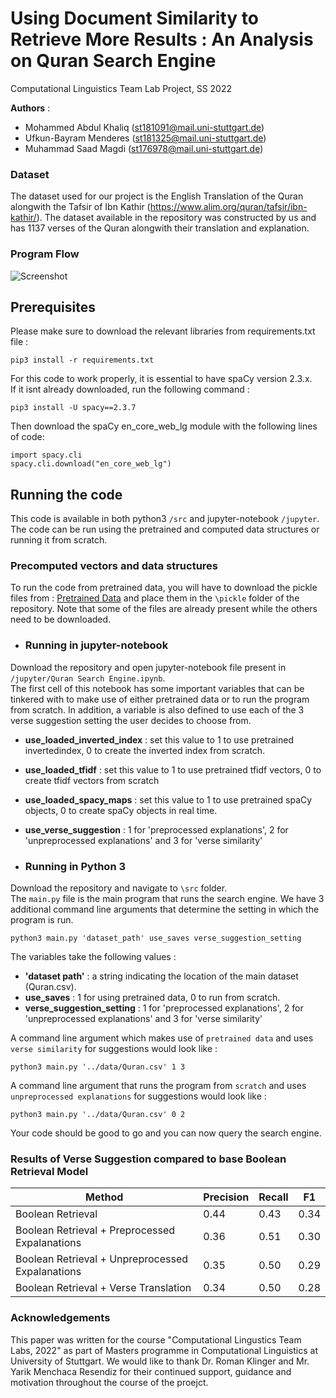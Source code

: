 # Using Document Similarity to Retrieve More Results : An Analysis on Quran Search Engine
Computational Linguistics Team Lab Project, SS 2022 </br>

**Authors** : </br> 
- Mohammed Abdul Khaliq (st181091@mail.uni-stuttgart.de) 
- Ufkun-Bayram Menderes (st181325@mail.uni-stuttgart.de)
- Muhammad Saad Magdi (st176978@mail.uni-stuttgart.de) 

### Dataset
The dataset used for our project is the English Translation of the Quran alongwith the Tafsir of Ibn Kathir (https://www.alim.org/quran/tafsir/ibn-kathir/). The dataset available in the repository was constructed by us and has 1137 verses of the Quran alongwith their translation and explanation.

### Program Flow
![Screenshot](/figures/Untitled-1.png)

## Prerequisites
Please make sure to download the relevant libraries from requirements.txt file :
```
pip3 install -r requirements.txt
```
For this code to work properly, it is essential to have spaCy version 2.3.x.</br>
If it isnt already downloaded, run the following command :
```
pip3 install -U spacy==2.3.7
```
Then download the spaCy en_core_web_lg module with the following lines of code:
```
import spacy.cli
spacy.cli.download("en_core_web_lg")
```

## Running the code
This code is available in both python3 `/src` and jupyter-notebook `/jupyter`.
The code can be run using the pretrained and computed data structures or running it from scratch.

### Precomputed vectors and data structures
To run the code from pretrained data, you will have to download the pickle files from : [Pretrained Data](https://drive.google.com/drive/folders/1DWARVZnnqjK4xeCS3KTQ4b5Ky_EU_Ikz?usp=sharing) and place them in the `\pickle` folder of the repository. Note that some of the files are already present while the others need to be downloaded.

- ### Running in jupyter-notebook
Download the repository and open jupyter-notebook file present in `/jupyter/Quran Search Engine.ipynb`.</br>
The first cell of this notebook has some important variables that can be tinkered with to make use of either pretrained data or to run the program from scratch. In addition, a variable is also defined to use each of the 3 verse suggestion setting the user decides to choose from. </br>
- **use_loaded_inverted_index** : set this value to 1 to use pretrained invertedindex, 0 to create the inverted index from scratch.
- **use_loaded_tfidf** : set this value to 1 to use pretrained tfidf vectors, 0 to create tfidf vectors from scratch
- **use_loaded_spacy_maps** : set this value to 1 to use pretrained spaCy objects, 0 to create spaCy objects in real time.
- **use_verse_suggestion** : 1 for 'preprocessed explanations', 2 for 'unpreprocessed explanations' and 3 for 'verse similarity'

- ### Running in Python 3
Download the repository and navigate to `\src` folder. </br>
The `main.py` file is the main program that runs the search engine. We have 3 additional command line arguments that determine the setting in which the program is run.

```
python3 main.py 'dataset_path' use_saves verse_suggestion_setting
```

The variables take the following values :</br>
- **'dataset path'** : a string indicating the location of the main dataset (Quran.csv).
- **use_saves** : 1 for using pretrained data, 0 to run from scratch.
- **verse_suggestion_setting** : 1 for 'preprocessed explanations', 2 for 'unpreprocessed explanations' and 3 for 'verse similarity'

A command line argument which makes use of `pretrained data` and uses `verse similarity` for suggestions would look like :
```
python3 main.py '../data/Quran.csv' 1 3
```

A command line argument that runs the program from `scratch` and uses `unpreprocessed explanations` for suggestions would look like :
```
python3 main.py '../data/Quran.csv' 0 2
```
Your code should be good to go and you can now query the search engine.

### Results of Verse Suggestion compared to base Boolean Retrieval Model

| Method                                          | Precision  | Recall    |   F1   |
| ------------------------------------------------| ---------- | ----------|--------|
| Boolean Retrieval                               | 0.44       | 0.43      |0.34    |
| Boolean Retrieval + Preprocessed Expalanations  | 0.36       | 0.51      |0.30    |
| Boolean Retrieval + Unpreprocessed Expalanations| 0.35       | 0.50      |0.29    |
| Boolean Retrieval + Verse Translation           | 0.34       | 0.50      |0.28    |

### Acknowledgements
This paper was written for the course "Computational Lingustics Team Labs, 2022" as part of Masters programme in Computational Linguistics at University of Stuttgart. We would like to thank Dr. Roman Klinger and Mr. Yarik Menchaca Resendiz for their continued support, guidance and motivation throughout the course of the proejct.




